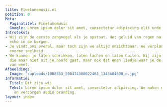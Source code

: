```yaml
---
title: Finetunemusic.nl
position: 0
Meta:
  Paginatitel: Finetunemusic
  Google: Lorem ipsum dolor sit amet, consectetur adipiscing elit unde omnis.
Introtekst:
- Wij zijn de eerste zangvogel als je opstaat. Het geluid van regen na droogte. De
  echo in de bergen.
- Je vindt ons overal, maar toch zijn we altijd onzichtbaar. We verplaatsen ons met
  enorme snelheid.
- We kunnen je laten schrikken, laten lachen en laten huilen. Wij zijn die melodie
  die maar niet uit je hoofd gaat, maar ook dat enen liedje waar je de naam niet meer
  van weet.
Afbeelding:
  Image: "/uploads/1008553_500474380022463_1348604698_o.jpg"
Informatie:
  Titel: Dit zijn wij
  Tekst: Lorem ipsum dolor sit amet, consectetur adipiscing. We maken muziek, voice-overs
    en verzorgen audio branding.
layout: index
---
```


